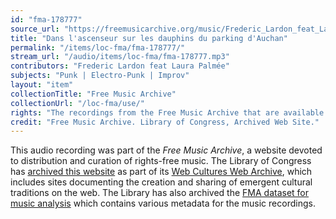 ```yaml
---
id: "fma-178777"
source_url: "https://freemusicarchive.org/music/Frederic_Lardon_feat_Laura_Palme/Jazz__la_cool_pour_les_vacances_dans_le_dni_de_la_chaleur_de_lt/Frederic_Lardon_feat_Laura_Palme_-_Jazz__la_cool_pour_les_vacances_dans_le_dni_de_la_cha_-_10_Dans_lascenseur_sur_les_dauphins_du_parking_dAuchan"
title: "Dans l'ascenseur sur les dauphins du parking d'Auchan"
permalink: "/items/loc-fma/fma-178777/"
stream_url: "/audio/items/loc-fma/fma-178777.mp3"
contributors: "Frederic Lardon feat Laura Palmée"
subjects: "Punk | Electro-Punk | Improv"
layout: "item"
collectionTitle: "Free Music Archive"
collectionUrl: "/loc-fma/use/"
rights: "The recordings from the Free Music Archive that are available on Citizen DJ have a CC0 1.0 Universal License (Public Domain Dedication) which means you can copy, modify, distribute and perform the work, even for commercial purposes, all without asking permission."
credit: "Free Music Archive. Library of Congress, Archived Web Site."
---
```


This audio recording was part of the _Free Music Archive_, a website devoted to distribution and curation of rights-free music. The Library of Congress has [archived this website](https://www.loc.gov/item/lcwaN0026492/) as part of its [Web Cultures Web Archive](https://www.loc.gov/collections/web-cultures-web-archive/about-this-collection/), which includes sites documenting the creation and sharing of emergent cultural traditions on the web. The Library has also archived the [FMA dataset for music analysis](https://catalog.loc.gov/vwebv/search?searchCode=LCCN&searchArg=2018655052&searchType=1&permalink=y) which contains various metadata for the music recordings.